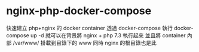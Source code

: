 # nginx-php-docker-compose
快速建立 php+nginx 的 docker container 透過 docker-compose
執行 docker-compose up -d 就可以在背景將 nginx + php 7.3 執行起來
並且將 container 內部 /var/www/ 掛載到目錄下的 www 同時 nginx 的根目錄也是此
